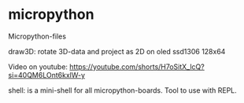 # micropython
Micropython-files

draw3D: rotate 3D-data and project as 2D on oled ssd1306 128x64

Video on youtube: https://youtube.com/shorts/H7oSitX_lcQ?si=40QM6LOnt6kxlW-y


shell: is a mini-shell for all micropython-boards. Tool to use with REPL.

 
